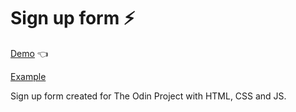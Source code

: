 # Sign up form ⚡

[Demo](https://emcarlos.github.io/sign-up-form/) :point_left:

[Example](images/sample.png)

Sign up form created for The Odin Project with HTML, CSS and JS.
